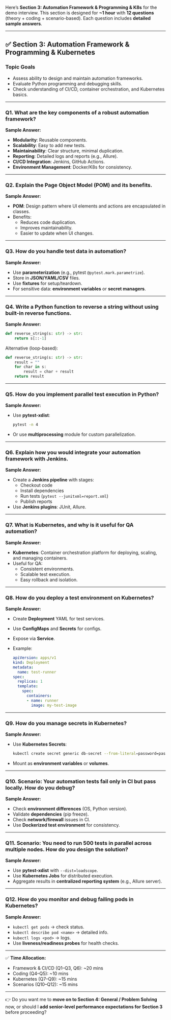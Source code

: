 Here’s **Section 3: Automation Framework & Programming & K8s** for the demo interview.
This section is designed for **~1 hour** with **12 questions** (theory + coding + scenario-based). Each question includes **detailed sample answers**.

---

## ✅ Section 3: Automation Framework & Programming & Kubernetes

### **Topic Goals**

- Assess ability to design and maintain automation frameworks.
- Evaluate Python programming and debugging skills.
- Check understanding of CI/CD, container orchestration, and Kubernetes basics.

---

### **Q1. What are the key components of a robust automation framework?**

**Sample Answer:**

- **Modularity**: Reusable components.
- **Scalability**: Easy to add new tests.
- **Maintainability**: Clear structure, minimal duplication.
- **Reporting**: Detailed logs and reports (e.g., Allure).
- **CI/CD Integration**: Jenkins, GitHub Actions.
- **Environment Management**: Docker/K8s for consistency.

---

### **Q2. Explain the Page Object Model (POM) and its benefits.**

**Sample Answer:**

- **POM**: Design pattern where UI elements and actions are encapsulated in classes.
- Benefits:
  - Reduces code duplication.
  - Improves maintainability.
  - Easier to update when UI changes.

---

### **Q3. How do you handle test data in automation?**

**Sample Answer:**

- Use **parameterization** (e.g., pytest `@pytest.mark.parametrize`).
- Store in **JSON/YAML/CSV** files.
- Use **fixtures** for setup/teardown.
- For sensitive data: **environment variables** or **secret managers**.

---

### **Q4. Write a Python function to reverse a string without using built-in reverse functions.**

**Sample Answer:**

```python
def reverse_string(s: str) -> str:
    return s[::-1]
```

Alternative (loop-based):

```python
def reverse_string(s: str) -> str:
    result = ""
    for char in s:
        result = char + result
    return result
```

---

### **Q5. How do you implement parallel test execution in Python?**

**Sample Answer:**

- Use **pytest-xdist**:

  ```bash
  pytest -n 4
  ```

- Or use **multiprocessing** module for custom parallelization.

---

### **Q6. Explain how you would integrate your automation framework with Jenkins.**

**Sample Answer:**

- Create a **Jenkins pipeline** with stages:
  - Checkout code
  - Install dependencies
  - Run tests (`pytest --junitxml=report.xml`)
  - Publish reports
- Use **Jenkins plugins**: JUnit, Allure.

---

### **Q7. What is Kubernetes, and why is it useful for QA automation?**

**Sample Answer:**

- **Kubernetes**: Container orchestration platform for deploying, scaling, and managing containers.
- Useful for QA:
  - Consistent environments.
  - Scalable test execution.
  - Easy rollback and isolation.

---

### **Q8. How do you deploy a test environment on Kubernetes?**

**Sample Answer:**

- Create **Deployment** YAML for test services.
- Use **ConfigMaps** and **Secrets** for configs.
- Expose via **Service**.
- Example:

  ```yaml
  apiVersion: apps/v1
  kind: Deployment
  metadata:
    name: test-runner
  spec:
    replicas: 1
    template:
      spec:
        containers:
        - name: runner
          image: my-test-image
  ```

---

### **Q9. How do you manage secrets in Kubernetes?**

**Sample Answer:**

- Use **Kubernetes Secrets**:

  ```bash
  kubectl create secret generic db-secret --from-literal=password=pass123
  ```

- Mount as **environment variables** or **volumes**.

---

### **Q10. Scenario: Your automation tests fail only in CI but pass locally. How do you debug?**

**Sample Answer:**

- Check **environment differences** (OS, Python version).
- Validate **dependencies** (pip freeze).
- Check **network/firewall** issues in CI.
- Use **Dockerized test environment** for consistency.

---

### **Q11. Scenario: You need to run 500 tests in parallel across multiple nodes. How do you design the solution?**

**Sample Answer:**

- Use **pytest-xdist** with `--dist=loadscope`.
- Use **Kubernetes Jobs** for distributed execution.
- Aggregate results in **centralized reporting system** (e.g., Allure server).

---

### **Q12. How do you monitor and debug failing pods in Kubernetes?**

**Sample Answer:**

- `kubectl get pods` → check status.
- `kubectl describe pod <name>` → detailed info.
- `kubectl logs <pod>` → logs.
- Use **liveness/readiness probes** for health checks.

---

✅ **Time Allocation:**

- Framework & CI/CD (Q1–Q3, Q6): ~20 mins
- Coding (Q4–Q5): ~10 mins
- Kubernetes (Q7–Q9): ~15 mins
- Scenarios (Q10–Q12): ~15 mins

---

👉 Do you want me to **move on to Section 4: General / Problem Solving** now, or should I **add senior-level performance expectations for Section 3** before proceeding?
